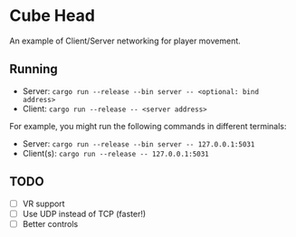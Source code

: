 # Cube Head
An example of Client/Server networking for player movement.

## Running
* Server: `cargo run --release --bin server -- <optional: bind address>`
* Client: `cargo run --release -- <server address>`

For example, you might run the following commands in different terminals:
* Server: `cargo run --release --bin server -- 127.0.0.1:5031`
* Client(s): `cargo run --release -- 127.0.0.1:5031`

## TODO
- [ ] VR support
- [ ] Use UDP instead of TCP (faster!)
- [ ] Better controls
